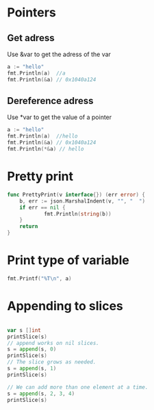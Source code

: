 
# Pointers
## Get adress
Use &var to get the adress of the var
```go
a := "hello"
fmt.Println(a)  //a
fmt.Println(&a) // 0x1040a124
```
## Dereference adress
Use *var to get the value of a pointer
```go
a := "hello"
fmt.Println(a)  //hello
fmt.Println(&a) // 0x1040a124
fmt.Println(*&a) // hello

```


# Pretty print
```go
func PrettyPrint(v interface{}) (err error) {
	b, err := json.MarshalIndent(v, "", "  ")
	if err == nil {
			fmt.Println(string(b))
	}
	return
}
```

# Print type of variable
```go
fmt.Printf("%T\n", a)
```

# Appending to slices
```go

var s []int
printSlice(s)
// append works on nil slices.
s = append(s, 0)
printSlice(s)
// The slice grows as needed.
s = append(s, 1)
printSlice(s)

// We can add more than one element at a time.
s = append(s, 2, 3, 4)
printSlice(s)

```
